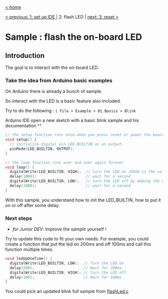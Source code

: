 [< home](../readme.md)

[< previous: 1: set up IDE ](./10_setupIDE.md) | 2: flash LED | [next: 3: reset >](./30_reset.md)


# Sample : flash the on-board LED

## Introduction

The goal is to interact with the on-board LED.

### Take the idea from Arduino basic examples

On Arduino there is already a bunch of sample.

So interact with the LED is a basic feature also included.

Try to do the following : 
`| File > Example > 01.Basics > Blink `

Arduino IDE open a new sketch with a basic blink sample and his documentation ^^

```c
// the setup function runs once when you press reset or power the board
void setup() {
  // initialize digital pin LED_BUILTIN as an output.
  pinMode(LED_BUILTIN, OUTPUT);
}

// the loop function runs over and over again forever
void loop() {
  digitalWrite(LED_BUILTIN, HIGH);  // turn the LED on (HIGH is the voltage level)
  delay(1000);                      // wait for a second
  digitalWrite(LED_BUILTIN, LOW);   // turn the LED off by making the voltage LOW
  delay(1000);                      // wait for a second
}
```

With this sample, you understand how to init the LED_BUILTIN, how to put it on or off after some delay.

### Next steps

- *for Junior DEV*: Improve the sample yourself !

Try to update this code to fit your own needs. For example, you could create a function that put the led on 200ms and off 100ms and call this function multiple times.

```c 
void ledUpOneTime() {
  digitalWrite(LED_BUILTIN, LOW);  // Turn the LED on 
  delay(200);                      // Wait for 200ms
  digitalWrite(LED_BUILTIN, HIGH); // Turn the LED off
  delay(100);                      // Wait for 100ms
}
```

You could pick an updated blink full sample from [flashLed.c](../sample/flashLed/flashLed.c)
